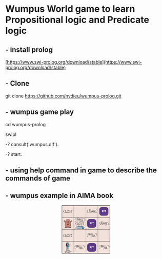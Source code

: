 # Wumpus World game to learn Propositional logic and Predicate logic

## - install prolog
[https://www.swi-prolog.org/download/stable](https://www.swi-prolog.org/download/stable)
## - Clone
git clone https://github.com/nvdieu/wumpus-prolog.git
## - wumpus game play
cd wumpus-prolog

swipl

-? consult('wumpus.qlf').

-? start.

## - using help command in game to describe the commands of game
## - wumpus example in AIMA book
<div align="center">
<img src="w01.png" alt="Wumpus in AIMA book" width="30%" height="30%">
</div>
